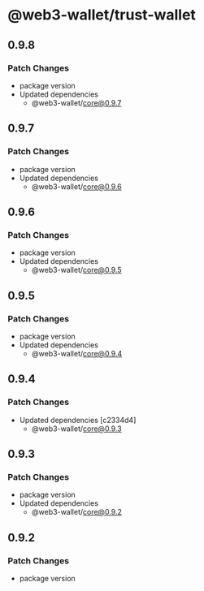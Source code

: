 # @web3-wallet/trust-wallet

## 0.9.8

### Patch Changes

- package version
- Updated dependencies
  - @web3-wallet/core@0.9.7

## 0.9.7

### Patch Changes

- package version
- Updated dependencies
  - @web3-wallet/core@0.9.6

## 0.9.6

### Patch Changes

- package version
- Updated dependencies
  - @web3-wallet/core@0.9.5

## 0.9.5

### Patch Changes

- package version
- Updated dependencies
  - @web3-wallet/core@0.9.4

## 0.9.4

### Patch Changes

- Updated dependencies [c2334d4]
  - @web3-wallet/core@0.9.3

## 0.9.3

### Patch Changes

- package version
- Updated dependencies
  - @web3-wallet/core@0.9.2

## 0.9.2

### Patch Changes

- package version
